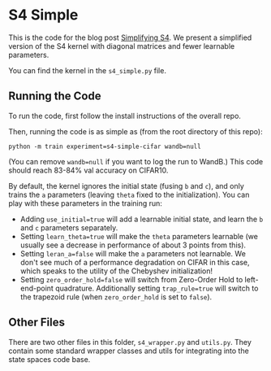 # S4 Simple

This is the code for the blog post [Simplifying S4](https://hazyresearch.stanford.edu/blog/2022-06-11-simplifying-s4).
We present a simplified version of the S4 kernel with diagonal matrices and fewer learnable parameters.

You can find the kernel in the `s4_simple.py` file.

## Running the Code

To run the code, first follow the install instructions of the overall repo.

Then, running the code is as simple as (from the root directory of this repo):
```
python -m train experiment=s4-simple-cifar wandb=null
```
(You can remove `wandb=null` if you want to log the run to WandB.)
This code should reach 83-84% val accuracy on CIFAR10.

By default, the kernel ignores the initial state (fusing `b` and `c`), and only trains the `a` parameters (leaving `theta` fixed to the initialization).
You can play with these parameters in the training run:
* Adding `use_initial=true` will add a learnable initial state, and learn the `b` and `c` parameters separately.
* Setting `learn_theta=true` will make the `theta` parameters learnable (we usually see a decrease in performance of about 3 points from this).
* Setting `leran_a=false` will make the `a` parameters not learnable. We don't see much of a performance degradation on CIFAR in this case, which speaks to the utility of the Chebyshev initialization!
* Setting `zero_order_hold=false` will switch from Zero-Order Hold to left-end-point quadrature. Additionally setting `trap_rule=true` will switch to the trapezoid rule (when `zero_order_hold` is set to `false`).

## Other Files

There are two other files in this folder, `s4_wrapper.py` and `utils.py`.
They contain some standard wrapper classes and utils for integrating into the state spaces code base.